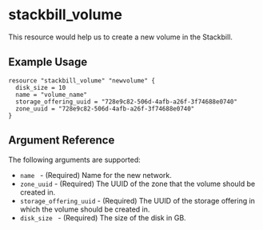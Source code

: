 # stackbill_volume

This resource would help us to create a new volume in the Stackbill.

## Example Usage

```
resource "stackbill_volume" "newvolume" {
  disk_size = 10
  name = "volume_name"
  storage_offering_uuid = "728e9c82-506d-4afb-a26f-3f74688e0740"
  zone_uuid = "728e9c82-506d-4afb-a26f-3f74688e0740"
}

```

## Argument Reference

The following arguments are supported:

- `name ` - (Required) Name for the new network.
- `zone_uuid` - (Required) The UUID of the zone that the volume should be created in.
- `storage_offering_uuid` - (Required) The UUID of the storage offering in which the volume should be created in.
- `disk_size ` - (Required) The size of the disk in GB.

